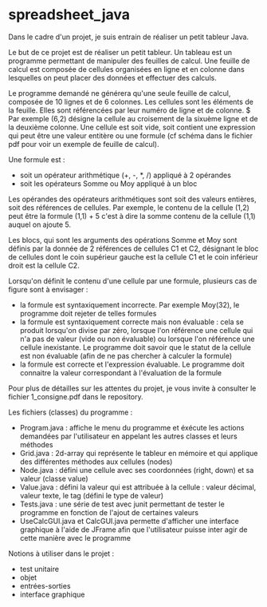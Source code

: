 # spreadsheet_java

Dans le cadre d'un projet, je suis entrain de réaliser un petit tableur Java.

Le but de ce projet est de réaliser un petit tableur. 
Un tableau est un programme permettant de manipuler des feuilles de calcul. 
Une feuille de calcul est composée de cellules organisées en ligne et en colonne dans lesquelles on peut placer des données et effectuer des calculs. 

Le programme demandé ne générera qu'une seule feuille de calcul, composée de 10 lignes et de 6 colonnes. Les cellules sont les éléments de la feuille. Elles sont référencées par leur numéro de ligne et de colonne. $
Par exemple (6,2) désigne la cellule au croisement de la sixuème ligne et de la deuxième colonne. 
Une cellule est soit vide, soit contient une expression qui peut être une valeur entitère ou une formule (cf schéma dans le fichier pdf pour voir un exemple de feuille de calcul). 

Une formule est : 
* soit un opérateur arithmétique (+, -, *, /) appliqué à 2 opérandes
* soit les opérateurs Somme ou Moy appliqué à un bloc

Les opérandes des opérateurs arithmétiques sont soit des valeurs entières, soit des références de cellules. Par exemple, le contenu de la cellule (1,2) peut être la formule (1,1) + 5 c'est à dire la somme contenu de la cellule (1,1) auquel on ajoute 5.

Les blocs, qui sont les arguments des opérations Somme et Moy sont définis par la donnée de 2 références de cellules C1 et C2, désignant le bloc de cellules dont le coin supérieur gauche est la cellule C1 et le coin inférieur droit est la cellule C2.

Lorsqu'on définit le contenu d'une cellule par une formule, plusieurs cas de figure sont à envisager : 
* la formule est syntaxiquement incorrecte. Par exemple Moy(32), le programme doit rejeter de telles formules 
* la formule est syntaxiquement correcte mais non évaluable : cela se produit lorsqu'on divise par zéro, lorsque l'on référence une cellule qui n'a pas de valeur (vide ou non évaluable) ou lorsque l'on référence une cellule inexistante. Le programme doit savoir que le statut de la cellule est non évaluable (afin de ne pas chercher à calculer la formule)
* la formule est correcte et l'expression évaluable. Le programme doit connaitre la valeur correspondant à l'évaluation de la formule

Pour plus de détailles sur les attentes du projet, je vous invite à consulter le fichier 1_consigne.pdf dans le repository.

Les fichiers (classes) du programme : 
* Program.java : affiche le menu du programme et éxécute les actions demandées par l'utilisateur en appelant les autres classes et leurs méthodes 
* Grid.java : 2d-array qui représente le tableur en mémoire et qui applique des différentes méthodes aux cellules (nodes)
* Node.java : défini une cellule avec ses coordonnées (right, down) et sa valeur (classe value)
* Value.java : défini la valeur qui est attribuée à la cellule : valeur décimal, valeur texte, le tag (défini le type de valeur)
* Tests.java : une série de test avec junit permettant de tester le programme en fonction de l'ajout de certaines valeurs
* UseCalcGUI.java et CalcGUI.java permette d'afficher une interface graphique à l'aide de JFrame afin que l'utilisateur puisse inter agir de cette manière avec le programme


Notions à utiliser dans le projet : 
* test unitaire
* objet
* entrées-sorties
* interface graphique
